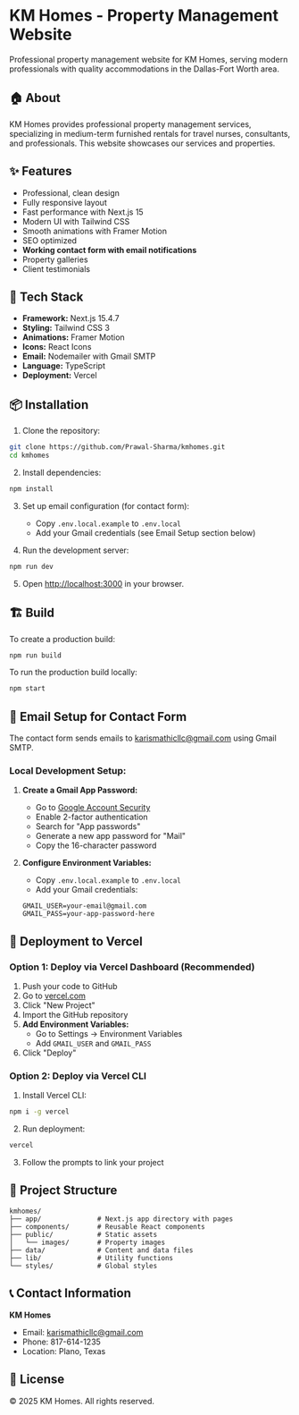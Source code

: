 # KM Homes - Property Management Website

Professional property management website for KM Homes, serving modern professionals with quality accommodations in the Dallas-Fort Worth area.

## 🏠 About

KM Homes provides professional property management services, specializing in medium-term furnished rentals for travel nurses, consultants, and professionals. This website showcases our services and properties.

## ✨ Features

- Professional, clean design
- Fully responsive layout
- Fast performance with Next.js 15
- Modern UI with Tailwind CSS
- Smooth animations with Framer Motion
- SEO optimized
- **Working contact form with email notifications**
- Property galleries
- Client testimonials

## 🚀 Tech Stack

- **Framework:** Next.js 15.4.7
- **Styling:** Tailwind CSS 3
- **Animations:** Framer Motion
- **Icons:** React Icons
- **Email:** Nodemailer with Gmail SMTP
- **Language:** TypeScript
- **Deployment:** Vercel

## 📦 Installation

1. Clone the repository:
```bash
git clone https://github.com/Prawal-Sharma/kmhomes.git
cd kmhomes
```

2. Install dependencies:
```bash
npm install
```

3. Set up email configuration (for contact form):
   - Copy `.env.local.example` to `.env.local`
   - Add your Gmail credentials (see Email Setup section below)

4. Run the development server:
```bash
npm run dev
```

5. Open [http://localhost:3000](http://localhost:3000) in your browser.

## 🏗️ Build

To create a production build:
```bash
npm run build
```

To run the production build locally:
```bash
npm start
```

## 📧 Email Setup for Contact Form

The contact form sends emails to karismathicllc@gmail.com using Gmail SMTP.

### Local Development Setup:

1. **Create a Gmail App Password:**
   - Go to [Google Account Security](https://myaccount.google.com/security)
   - Enable 2-factor authentication
   - Search for "App passwords"
   - Generate a new app password for "Mail"
   - Copy the 16-character password

2. **Configure Environment Variables:**
   - Copy `.env.local.example` to `.env.local`
   - Add your Gmail credentials:
   ```
   GMAIL_USER=your-email@gmail.com
   GMAIL_PASS=your-app-password-here
   ```

## 🚢 Deployment to Vercel

### Option 1: Deploy via Vercel Dashboard (Recommended)

1. Push your code to GitHub
2. Go to [vercel.com](https://vercel.com)
3. Click "New Project"
4. Import the GitHub repository
5. **Add Environment Variables:**
   - Go to Settings → Environment Variables
   - Add `GMAIL_USER` and `GMAIL_PASS`
6. Click "Deploy"

### Option 2: Deploy via Vercel CLI

1. Install Vercel CLI:
```bash
npm i -g vercel
```

2. Run deployment:
```bash
vercel
```

3. Follow the prompts to link your project

## 📁 Project Structure

```
kmhomes/
├── app/              # Next.js app directory with pages
├── components/       # Reusable React components
├── public/           # Static assets
│   └── images/       # Property images
├── data/             # Content and data files
├── lib/              # Utility functions
└── styles/           # Global styles
```

## 📞 Contact Information

**KM Homes**
- Email: karismathicllc@gmail.com
- Phone: 817-614-1235
- Location: Plano, Texas

## 📄 License

© 2025 KM Homes. All rights reserved.
